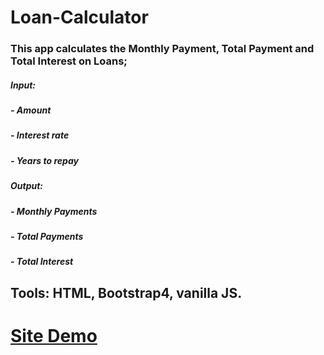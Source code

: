 # Loan-Calculator
### This app calculates the Monthly Payment, Total Payment and Total Interest on Loans;

##### Input:   
#####          - Amount
#####          - Interest rate
#####          - Years to repay
##### Output: 
#####          - Monthly Payments
#####          - Total Payments
#####          - Total Interest

## Tools: HTML, Bootstrap4, vanilla JS.

# <a href= "https://mystifying-williams-90cb90.netlify.app/">Site Demo</a>

